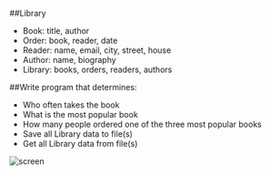 ##Library
* Book: title, author
* Order: book, reader, date
* Reader: name, email, city, street, house
* Author: name, biography
* Library: books, orders, readers, authors

##Write program that determines:
* Who often takes the book
* What is the most popular book
* How many people ordered one of the three most popular books
* Save all Library data to file(s)
* Get all Library data from file(s)

![screen](http://s42.radikal.ru/i096/1604/35/23d023916f18.png)